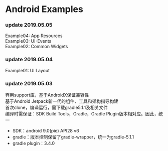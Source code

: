 # Android Examples

### update 2019.05.05  
Example04: App Resources  
Example03: UI-Events  
Example02: Common Widgets  
### update 2019.05.04  
Example01: UI Layout
### update 2019.05.03
弃用support库，基于AndroidX保证兼容性  
基于Android Jetpack新一代的组件、工具和架构指导构建  
首次clone，编译运行，需下载gradle5.1.1及相关文件  
编译时需保证：SDK Build Tools，Gradle，Gradle Plugin版本相对应。因此，统一
- SDK：android 9.0(pie) API28 v6
- gradle：版本控制保留了gradle-wrapper，统一为gradle-5.1.1
- gradle plugin：3.4.0
